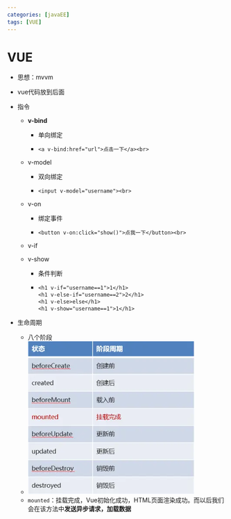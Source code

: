```yaml
---
categories: [javaEE]
tags: [VUE]
---
```

# VUE

- 思想：mvvm

- vue代码放到后面

- 指令

  - **v-bind**

    - 单向绑定

    - ```
      <a v-bind:href="url">点击一下</a><br>
      ```

  - v-model

    - 双向绑定

    - ```
      <input v-model="username"><br>
      ```

  - v-on

    - 绑定事件

    - ```
      <button v-on:click="show()">点我一下</button><br>
      ```

  - v-if

  - v-show

    - 条件判断

    - ```
      <h1 v-if="username==1">1</h1>
      <h1 v-else-if="username==2">2</h1>
      <h1 v-else>else</h1>
      <h1 v-show="username==1">1</h1>
      ```

- 生命周期

  - 八个阶段
  - ![1668858172908](https://github.com/xiangzheng666/picx-images-hosting/raw/master/1668858172908.2h8je6qfxv.webp)
  - `mounted`：挂载完成，Vue初始化成功，HTML页面渲染成功。而以后我们会在该方法中**发送异步请求，加载数据**